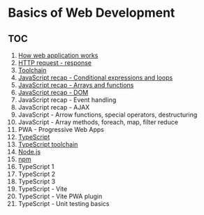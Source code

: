 # Basics of Web Development

## TOC
1. [How web application works](architecture.md)
2. [HTTP request - response](http-request-response.md)
3. [Toolchain](tools_pt1.md)
4. [JavaScript recap - Conditional expressions and loops](JS-recap1.md)
5. [JavaScript recap - Arrays and functions](JS-recap2.md)
6. [JavaScript recap - DOM](JS-recap3.md)
7. JavaScript recap - Event handling
8. JavaScript recap - AJAX
9. JavaScript - Arrow functions, special operators, destructuring
10. JavaScript - Array methods, foreach, map, filter reduce
11. PWA - Progressive Web Apps
12. [TypeScript](typescript.md)
13. [TypeScript toolchain](tools_pt2.md)
14. [Node.js](node.md)
15. [npm](npm.md)
16. TypeScript 1
17. TypeScript 2
18. TypeScript 3
19. TypeScript - Vite
20. TypeScript - Vite PWA plugin
21. TypeScript - Unit testing basics
